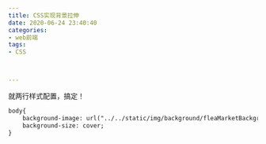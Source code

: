 ```yaml
---
title: CSS实现背景拉伸
date: 2020-06-24 23:40:40
categories:
- web前端
tags:
- CSS



---
```




就两行样式配置，搞定！


```html
body{
    background-image: url("../../static/img/background/fleaMarketBackground.jpg");
    background-size: cover;
}
```

